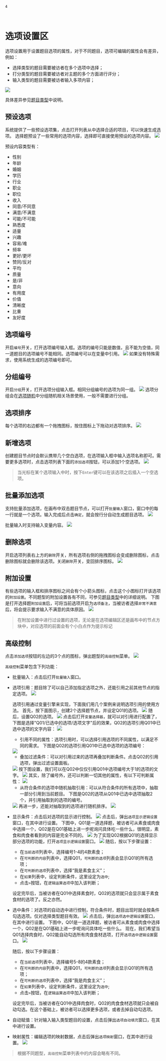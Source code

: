 ```index
4
```
```tag

```
```summary

```

# 选项设置区

选项设置用于设置题目选项的属性，对于不同题目，选项可编辑的属性会有差异，例如：
+ 选择类型的题目需要被访者在多个选项中选择；
+ 打分类型的题目需要被访者对主题的多个方面进行评分；
+ 输入类型的题目需要被访者输入多项内容；

<img src='../../assets/snapshots/node-setting/answer-choices/normal.png'>

具体差异参见[题目类型](../nodes/concept.md)中说明。

## 预设选项
系统提供了一些预设选项集，点击打开列表从中选择合适的项目，可以快速生成选项。
选择题预设了一些常用的选项内容，选择即可直接使用预设的选项内容。
<img src='../../assets/snapshots/node-setting/answer-choices/answer-presets/normal.png'>

预设内容类型有：
  + 性别
  + 年龄
  + 婚姻
  + 学历
  + 行业
  + 职业
  + 职位
  + 收入
  + 同意/不同意
  + 满意/不满意
  + 可能/不可能
  + 熟悉度
  + 适量
  + 兴趣
  + 容易/难
  + 频率
  + 更好/更坏
  + 赞同/反对
  + 平均
  + 质量
  + 是/非
  + 意向
  + 有用度
  + 价值
  + 清晰度
  + 比重
  + 友好度

## 选项编号
开启`编号`开关，打开选项编号输入框。选项的编号只能是数值，且不能为空值，同一道题目的选项编号不能相同。选项编号可以在变量中引用。
<img src='../../assets/snapshots/node-setting/answer-choices/number.png'>
如果没有特殊需求，使用系统生成的选项编号即可。

## 分组编号
开启`分组`开关，打开选项分组输入框。相同分组编号的选项为同一组。
<img src='../../assets/snapshots/node-setting/answer-choices/group.png'>
选项分组会在[选项随机](./option-random.md)中分组随机相关场景使用，一般不需要进行分组。

## 选项排序
每个选项的右边都有一个拖拽图标，按住图标上下拖动对选项排序。
<img src='../../assets/snapshots/node-setting/answer-choices/sorting.png'>

## 新增选项
创建题目节点时会默认携带几个空白选项，在选项输入框中输入选项名称即可。需要更多选项时，点击选项列表下面的`添加选项`按钮，可以添加1个空选项。
<img src='../../assets/snapshots/node-setting/answer-choices/add-choice.png'>

  > 当光标在某个选项输入中时，按下`Enter`键可以在该选项之后插入一个空选项。

## 批量添加选项
支持批量添加选项，在画布中双击题目节点，可以打开`批量输入`窗口，窗口中的每一行就是一个选项。输入完成后点击`确定`，就会按行分自动生成题目选项。
<img src='../../assets/snapshots/node-setting/answer-choices/batch/normal.png'>

批量输入时支持输入变量内容。
<img src='../../assets/snapshots/node-setting/answer-choices/batch/variable.png'>

## 删除选项
开启选项列表右上方的`删除`开关，所有选项右侧的拖拽图标会变成删除图标，点击删除图标就会删除该选项。关闭`删除`开关，变回排序图标。
<img src='../../assets/snapshots/node-setting/answer-choices/delete.png'>

## 附加设置
有些选项的输入框和排序图标之间会有个小箭头图标，点击这个小图标打开该选项的`附加设置`。不同题型的附加设置各有不同，可参见[题目类型](../nodes/concept.md)中的详细说明。
下图是打开选择题`附加设置`后，可将当前选项开启为`选项备注`，当被访者选择`非常不满意`后，将会提示要求输入不满意的具体原因。
<img src='../../assets/snapshots/node-setting/answer-choices/comments.png'>

> 在附加设置中进行过设置的选项，无论是在选项编辑区还是画布中的节点方块中，对应选项的前面会有个小白点作为提示标记

## 高级控制
点击`添加选项`按钮的左边的3个点的图标，弹出题型的`高级控制`菜单。
<img src='../../assets/snapshots/node-setting/answer-choices/advanced-button.png'>

`高级控制`菜单包含下列功能：
+ 批量输入：点击后打开`批量输入`窗口。


+ 选项引用：题目除了可以自己添加指定选项之外，还能引用之前其他节点的指定选项。
  <img src='../../assets/snapshots/node-setting/answer-choices/variable/menu.png'>

  选项引用通过变量引擎来实现，下面我们用几个案例来说明选项引用的使用方法。
  首先，按下面图示，创建2个选择题节点，并设定Q01的选项。
  <img src='../../assets/snapshots/node-setting/answer-choices/variable/node-Q01.png'>
  随后，设置Q02的选项。
  <img src='../../assets/snapshots/node-setting/answer-choices/variable/node-Q02.png'>
  点击后打开`变量选择器`，就可以对引用进行配置了，下图是选择"Q01/已选中的选项/选项文字"后的效果，Q02的选项引用Q01中已选中选项的文字内容：
    <img src='../../assets/snapshots/node-setting/answer-choices/variable/selected-choices/text.png'>

    + 引用不同的属性：选项引用时，可以选择引用选项的不同属性，以满足不同的需求。
    下图是Q02的选项引用Q01中已选中选项的选项编号：
    <img src='../../assets/snapshots/node-setting/answer-choices/variable/selected-choices/number.png'>

     + 叠加过滤条件：可以对引用过来的选项再叠加判断条件。点击Q02的引用选项，弹出过滤设置面板。
    <img src='../../assets/snapshots/node-setting/answer-choices/variable/var-filter.png'>
    按下图设置，我们可以在Q02中仅仅引用Q01中选项编号大于1的选项的文字。
    <img src='../../assets/snapshots/node-setting/answer-choices/variable/require.png'>
    其实，除了编号外，还可以判断一切其他的属性，有以下可判断属性：
    <img src='../../assets/snapshots/node-setting/answer-choices/variable/require-menu.png'>

    + 从符合条件的选项中随机抽取引用：可以从符合条件的所有选项中，抽取一部分引用到当前题目。
    下图是Q02的选项从Q01中已选中选项抽取2个，并引用抽取到的选项的编号。
    <img src='../../assets/snapshots/node-setting/answer-choices/variable/randomly.png'>
    再进一步，还能对抽取到的选项进行随机排序。
    <img src='../../assets/snapshots/node-setting/answer-choices/variable/disorder.png'>


+ 显示条件：点击后对选项的显示进行控制。
  <img src='../../assets/snapshots/node-setting/answer-choices/display-logic/node-Q02.png'>
  点击后，弹出`选项显示逻辑设置`窗口，在其中进行设置。
  下图中，Q01是一道选择题，被访者可从素食或肉食中选择一个，Q02是在Q01基础上进一步呢询问具体吃一些什么，很明显，素食和肉食者看到的内容是完全不同的。
  <img src='../../assets/snapshots/node-setting/answer-choices/display-logic/node-Q01.png'>
  为了实现Q02根据Q01的选择显示部分选项的功能，打开`选项显示逻辑设置`窗口。
  <img src='../../assets/snapshots/node-setting/answer-choices/display-logic/popup.png'>
  随后，按以下步骤设置：
    + 在`当前选项`列表中，选择编号1-4的4款素食；
    + 在`可判断的内容`列表中，选择Q01，`可判断的选项`列表会显示Q01的所有选项；
    + 在`可判断的选项`列表中，选择“我是素食主义”；
    + 在`如果`列表中，设定判断条件，这里设定为`选中`;
    + 点击`>`按钮，在`逻辑运算选项`中加入该判断；

  设定完毕后，当被访者在Q01中选择素食时，Q02的选项就只会显示属于素食食材的选项了。反之亦然。


+ 选中条件：对选项的自动选中进行控制，符合条件时，题目出现时就会按条件勾选选项。仅对选择类型题目有效。
  <img src='../../assets/snapshots/node-setting/answer-choices/active-logic/node-Q02.png'>
  点击后，弹出`选项选中逻辑设置`窗口，在其中进行设置。
  下图中，Q01是一道选择题，被访者可从素食或肉食中选择一个，Q02是在Q01基础上进一步呢询问具体吃一些什么。
  现在，我们希望当Q01选择肉食时，Q02能自动勾选所有肉食食材选项，打开`选项选中逻辑设置`窗口。
  <img src='../../assets/snapshots/node-setting/answer-choices/active-logic/popup.png'>

  随后，按以下步骤设置：
    + 在`当前选项`列表中，选择编号5-8的4款素食；
    + 在`可判断的内容`列表中，选择Q01，`可判断的选项`列表会显示Q01的所有选项；
    + 在`可判断的选项`列表中，选择“我是肉食主义”；
    + 在`如果`列表中，设定判断条件，这里设定为`选中`;
    + 点击`>`按钮，在`逻辑运算选项`中加入该判断；

  设定完毕后，当被访者在Q01中选择肉食时，Q02的肉食食材选项就只会被自动勾选。在这个基础上，被访者可以选择更多选项，或者去掉自动勾选项。


+ 自动赋值：针对输入输入类型题目的设置，点击后弹出`选项自动填充`窗口，在其中进行设置。


+ 映射属性：编辑选项的映射数据，点击后弹出`选项映射`窗口，在其中进行设置。
  <img src='../../assets/snapshots/node-setting/answer-choices/choices-mapping.png'>


> 根据不同题型，`高级控制`菜单列表中的内容会略有不同。